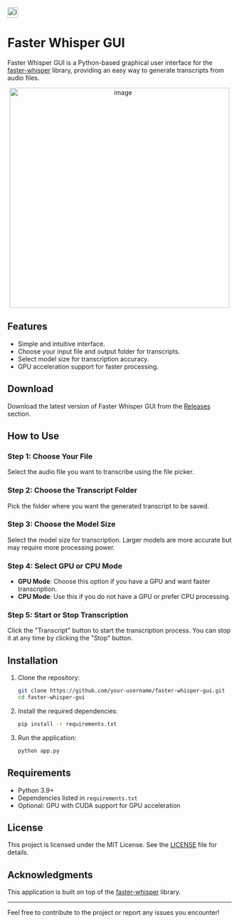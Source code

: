 


<img height="24" alt="image" src="https://github.com/user-attachments/assets/a0362ea8-dd7e-4255-a15d-4ca81f001bd5" /> <h1>Faster Whisper GUI</h1>

Faster Whisper GUI is a Python-based graphical user interface for the [faster-whisper](https://github.com/guillaumekln/faster-whisper) library, providing an easy way to generate transcripts from audio files.

<div align="center">
  <img width="494" alt="image" src="https://github.com/user-attachments/assets/8d499f19-74f5-4cfc-964f-7077b428f0e5" />
</div>

## Features
- Simple and intuitive interface.
- Choose your input file and output folder for transcripts.
- Select model size for transcription accuracy.
- GPU acceleration support for faster processing.

## Download
Download the latest version of Faster Whisper GUI from the [Releases](https://github.com/emilemassie/faster-whisper-gui/releases) section.

## How to Use

### Step 1: Choose Your File
Select the audio file you want to transcribe using the file picker.

### Step 2: Choose the Transcript Folder
Pick the folder where you want the generated transcript to be saved.

### Step 3: Choose the Model Size
Select the model size for transcription. Larger models are more accurate but may require more processing power.

### Step 4: Select GPU or CPU Mode
- **GPU Mode**: Choose this option if you have a GPU and want faster transcription.
- **CPU Mode**: Use this if you do not have a GPU or prefer CPU processing.

### Step 5: Start or Stop Transcription
Click the "Transcript" button to start the transcription process. You can stop it at any time by clicking the "Stop" button.

## Installation

1. Clone the repository:
   ```bash
   git clone https://github.com/your-username/faster-whisper-gui.git
   cd faster-whisper-gui
   ```

2. Install the required dependencies:
   ```bash
   pip install -r requirements.txt
   ```

3. Run the application:
   ```bash
   python app.py
   ```

## Requirements
- Python 3.9+
- Dependencies listed in `requirements.txt`
- Optional: GPU with CUDA support for GPU acceleration

## License
This project is licensed under the MIT License. See the [LICENSE](LICENSE) file for details.

## Acknowledgments
This application is built on top of the [faster-whisper](https://github.com/guillaumekln/faster-whisper) library.

---

Feel free to contribute to the project or report any issues you encounter!

